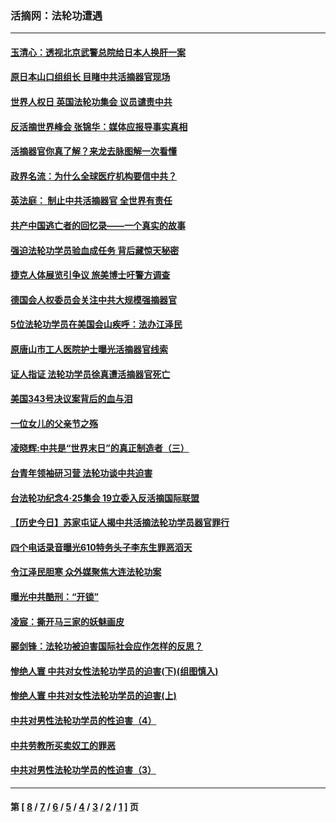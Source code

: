 ### 活摘网：法轮功遭遇
---
#### [玉清心：透视北京武警总院给日本人换肝一案](../../pages/nf5881/n13771978.md?05150430) 
#### [原日本山口组组长 目睹中共活摘器官现场](../../pages/nf5881/n13767360.md?05150430) 
#### [世界人权日 英国法轮功集会 议员谴责中共](../../pages/nf5881/n13431763.md?05150430) 
#### [反活摘世界峰会 张锦华：媒体应报导事实真相](../../pages/nf5881/n13278502.md?05150430) 
#### [活摘器官你真了解？来龙去脉图解一次看懂](../../pages/nf5881/n13013820.md?05150430) 
#### [政界名流：为什么全球医疗机构要信中共？](../../pages/nf5881/n11945479.md?05150430) 
#### [英法庭： 制止中共活摘器官 全世界有责任](../../pages/nf5881/n11330691.md?05150430) 
#### [共产中国逃亡者的回忆录——一个真实的故事](../../pages/nf5881/n10918649.md?05150430) 
#### [强迫法轮功学员验血成任务 背后藏惊天秘密](../../pages/nf5881/n4252384.md?05150430) 
#### [捷克人体展览引争议 旅美博士吁警方调查](../../pages/nf5881/n9429187.md?05150430) 
#### [德国会人权委员会关注中共大规模强摘器官](../../pages/nf5881/n8418950.md?05150430) 
#### [5位法轮功学员在美国会山疾呼：法办江泽民](../../pages/nf5881/n8101519.md?05150430) 
#### [原唐山市工人医院护士曝光活摘器官线索](../../pages/nf5881/n8076384.md?05150430) 
#### [证人指证 法轮功学员徐真遭活摘器官死亡](../../pages/nf5881/n8042467.md?05150430) 
#### [美国343号决议案背后的血与泪](../../pages/nf5881/n8020684.md?05150430) 
#### [一位女儿的父亲节之殇](../../pages/nf5881/n8014122.md?05150430) 
#### [凌晓辉:中共是“世界末日”的真正制造者（三）](../../pages/nf5881/n4210333.md?05150430) 
#### [台青年领袖研习营 法轮功谈中共迫害](../../pages/nf5881/n4141857.md?05150430) 
#### [台法轮功纪念4‧25集会 19立委入反活摘国际联盟](../../pages/nf5881/n4141821.md?05150430) 
#### [【历史今日】苏家屯证人揭中共活摘法轮功学员器官罪行](../../pages/nf5881/n4135912.md?05150430) 
#### [四个电话录音曝光610特务头子李东生罪恶滔天](../../pages/nf5881/n4040060.md?05150430) 
#### [令江泽民胆寒 众外媒聚焦大连法轮功案](../../pages/nf5881/n3932671.md?05150430) 
#### [曝光中共酷刑：“开锁”](../../pages/nf5881/n3889373.md?05150430) 
#### [凌宸：撕开马三家的妖魅画皮](../../pages/nf5881/n3849369.md?05150430) 
#### [郦剑锋：法轮功被迫害国际社会应作怎样的反思？](../../pages/nf5881/n3824560.md?05150430) 
#### [惨绝人寰 中共对女性法轮功学员的迫害(下)(组图慎入)](../../pages/nf5881/n3816285.md?05150430) 
#### [惨绝人寰 中共对女性法轮功学员的迫害(上)](../../pages/nf5881/n3815374.md?05150430) 
#### [中共对男性法轮功学员的性迫害（4）](../../pages/nf5881/n3769144.md?05150430) 
#### [中共劳教所买卖奴工的罪恶](../../pages/nf5881/n3769378.md?05150430) 
#### [中共对男性法轮功学员的性迫害（3）](../../pages/nf5881/n3768231.md?05150430) 

---
#### 第 [ [8](./8.md?05150430) / [7](./7.md?05150430) / [6](./6.md?05150430) / [5](./5.md?05150430) / [4](./4.md?05150430) / [3](./3.md?05150430) / [2](./2.md?05150430) / [1](./1.md?05150430) ] 页
